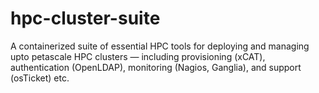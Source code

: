 # hpc-cluster-suite
A containerized suite of essential HPC tools for deploying and managing upto petascale HPC clusters — including provisioning (xCAT), authentication (OpenLDAP), monitoring (Nagios, Ganglia), and support (osTicket) etc.
